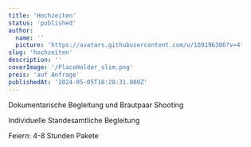 ```yaml
---
title: 'Hochzeiten'
status: 'published'
author:
  name: ''
  picture: 'https://avatars.githubusercontent.com/u/169196306?v=4'
slug: 'hochzeiten'
description: ''
coverImage: '/PlaceHolder_slim.png'
preis: 'auf Anfrage'
publishedAt: '2024-05-05T18:28:31.000Z'
---
```


Dokumentarische Begleitung und Brautpaar Shooting

Individuelle Standesamtliche Begleitung

Feiern: 4-8 Stunden Pakete